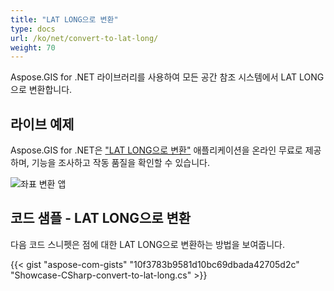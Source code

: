 ```yaml
---
title: "LAT LONG으로 변환"
type: docs
url: /ko/net/convert-to-lat-long/
weight: 70
---
```


Aspose.GIS for .NET 라이브러리를 사용하여 모든 공간 참조 시스템에서 LAT LONG으로 변환합니다.

## **라이브 예제**

Aspose.GIS for .NET은 ["LAT LONG으로 변환"](https://products.aspose.app/gis/transformation/convert-to-lat-long) 애플리케이션을 온라인 무료로 제공하며, 기능을 조사하고 작동 품질을 확인할 수 있습니다.

![좌표 변환 앱](transform-coordinates.png)

## **코드 샘플 - LAT LONG으로 변환**

다음 코드 스니펫은 점에 대한 LAT LONG으로 변환하는 방법을 보여줍니다.

{{< gist "aspose-com-gists" "10f3783b9581d10bc69dbada42705d2c" "Showcase-CSharp-convert-to-lat-long.cs" >}}
